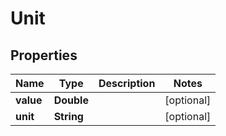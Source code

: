 

# Unit


## Properties

Name | Type | Description | Notes
------------ | ------------- | ------------- | -------------
**value** | **Double** |  |  [optional]
**unit** | **String** |  |  [optional]



